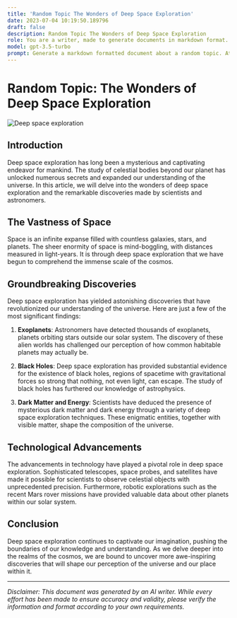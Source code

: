 ```yaml
---
title: 'Random Topic The Wonders of Deep Space Exploration'
date: 2023-07-04 10:19:50.189796
draft: false
description: Random Topic The Wonders of Deep Space Exploration
role: You are a writer, made to generate documents in markdown format. It is very important that all of the documents you generate are in valid markdown format.
model: gpt-3.5-turbo
prompt: Generate a markdown formatted document about a random topic. At the bottom, include a disclaimer explaining that the document was generated by you. The first line of the document should be the title. Make sure that the entire document is in proper markdown format, using a mix of various tags to make the document visually appealing.
---
```


# Random Topic: The Wonders of Deep Space Exploration

![Deep space exploration](https://images.unsplash.com/photo-1532575500-d2c13508b416)

## Introduction

Deep space exploration has long been a mysterious and captivating endeavor for mankind. The study of celestial bodies beyond our planet has unlocked numerous secrets and expanded our understanding of the universe. In this article, we will delve into the wonders of deep space exploration and the remarkable discoveries made by scientists and astronomers.

## The Vastness of Space

Space is an infinite expanse filled with countless galaxies, stars, and planets. The sheer enormity of space is mind-boggling, with distances measured in light-years. It is through deep space exploration that we have begun to comprehend the immense scale of the cosmos.

## Groundbreaking Discoveries

Deep space exploration has yielded astonishing discoveries that have revolutionized our understanding of the universe. Here are just a few of the most significant findings:

1. **Exoplanets**: Astronomers have detected thousands of exoplanets, planets orbiting stars outside our solar system. The discovery of these alien worlds has challenged our perception of how common habitable planets may actually be.

2. **Black Holes**: Deep space exploration has provided substantial evidence for the existence of black holes, regions of spacetime with gravitational forces so strong that nothing, not even light, can escape. The study of black holes has furthered our knowledge of astrophysics.

3. **Dark Matter and Energy**: Scientists have deduced the presence of mysterious dark matter and dark energy through a variety of deep space exploration techniques. These enigmatic entities, together with visible matter, shape the composition of the universe.

## Technological Advancements

The advancements in technology have played a pivotal role in deep space exploration. Sophisticated telescopes, space probes, and satellites have made it possible for scientists to observe celestial objects with unprecedented precision. Furthermore, robotic explorations such as the recent Mars rover missions have provided valuable data about other planets within our solar system.

## Conclusion

Deep space exploration continues to captivate our imagination, pushing the boundaries of our knowledge and understanding. As we delve deeper into the realms of the cosmos, we are bound to uncover more awe-inspiring discoveries that will shape our perception of the universe and our place within it.

---

*Disclaimer: This document was generated by an AI writer. While every effort has been made to ensure accuracy and validity, please verify the information and format according to your own requirements.*